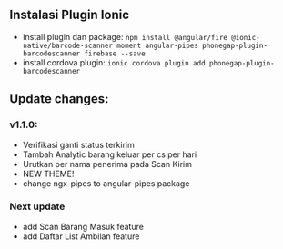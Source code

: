 ## Instalasi Plugin Ionic
- install plugin dan package: `npm install @angular/fire @ionic-native/barcode-scanner moment angular-pipes phonegap-plugin-barcodescanner firebase --save`
- install cordova plugin: `ionic cordova plugin add phonegap-plugin-barcodescanner`

## Update changes:

### v1.1.0:
- Verifikasi ganti status terkirim
- Tambah Analytic barang keluar per cs per hari
- Urutkan per nama penerima pada Scan Kirim
- NEW THEME!
- change ngx-pipes to angular-pipes package

### Next update
- add Scan Barang Masuk feature
- add Daftar List Ambilan feature